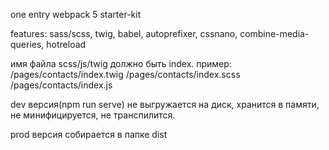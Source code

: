 one entry webpack 5 starter-kit

features: sass/scss, twig, babel, autoprefixer, cssnano, combine-media-queries, hotreload

имя файла scss/js/twig должно быть index. пример: /pages/contacts/index.twig /pages/contacts/index.scss /pages/contacts/index.js

dev версия(npm run serve) не выгружается на диск, хранится в памяти, не минифицируется, не транcпилится.

prod версия собирается в папке dist
